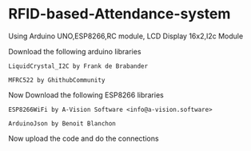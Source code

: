 # RFID-based-Attendance-system
Using Arduino UNO,ESP8266,RC module, LCD Display 16x2,I2c Module  

Download the following arduino libraries
```
LiquidCrystal_I2C by Frank de Brabander
```

```
MFRC522 by GhithubCommunity
```

Now Download the following ESP8266 libraries

```
ESP8266WiFi by A-Vision Software <info@a-vision.software>
```

```
ArduinoJson by Benoit Blanchon
```

Now upload the code and do the connections 

